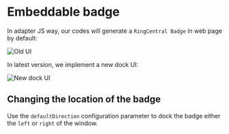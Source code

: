 # Embeddable badge

In adapter JS way, our codes will generate a `RingCentral Badge` in web page by default:

![Old UI](https://user-images.githubusercontent.com/7036536/55137185-47d4f500-516b-11e9-9519-17ded87f338c.jpeg)

In latest version, we implement a new dock UI:

![New dock UI](https://user-images.githubusercontent.com/7036536/55137190-4d323f80-516b-11e9-9b90-aa285a1147dd.jpeg)

## Changing the location of the badge

Use the `defaultDirection` configuration parameter to dock the badge either the `left` or `right` of the window. 
